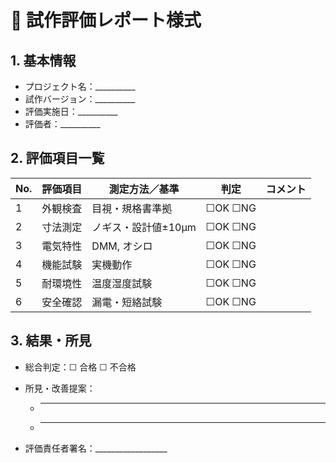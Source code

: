 # 📄 試作評価レポート様式

## 1. 基本情報

- プロジェクト名：__________
- 試作バージョン：__________
- 評価実施日：__________
- 評価者：__________

## 2. 評価項目一覧

| No. | 評価項目 | 測定方法／基準 | 判定 | コメント |
|-----|----------|----------------|------|----------|
| 1 | 外観検査 | 目視・規格書準拠 | ☐OK ☐NG |  |
| 2 | 寸法測定 | ノギス・設計値±10μm | ☐OK ☐NG |  |
| 3 | 電気特性 | DMM, オシロ | ☐OK ☐NG |  |
| 4 | 機能試験 | 実機動作 | ☐OK ☐NG |  |
| 5 | 耐環境性 | 温度湿度試験 | ☐OK ☐NG |  |
| 6 | 安全確認 | 漏電・短絡試験 | ☐OK ☐NG |  |

## 3. 結果・所見

- 総合判定：☐ 合格 ☐ 不合格
- 所見・改善提案：
  - ________
  - ________

- 評価責任者署名：__________________
